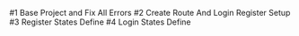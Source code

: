 #1 Base Project and Fix All Errors
#2 Create Route And Login Register Setup
#3 Register States Define
#4 Login States Define
